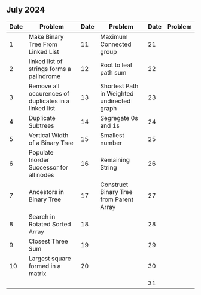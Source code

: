## July 2024

| Date | Problem                                              | Date | Problem                                    | Date | Problem |
| ---- | ---------------------------------------------------- | ---- | ------------------------------------------ | ---- | ------- |
| 1    | Make Binary Tree From Linked List                    | 11   | Maximum Connected group                    | 21   |         |
| 2    | linked list of strings forms a palindrome            | 12   | Root to leaf path sum                      | 22   |         |
| 3    | Remove all occurences of duplicates in a linked list | 13   | Shortest Path in Weighted undirected graph | 23   |         |
| 4    | Duplicate Subtrees                                   | 14   | Segregate 0s and 1s                        | 24   |         |
| 5    | Vertical Width of a Binary Tree                      | 15   | Smallest number                            | 25   |         |
| 6    | Populate Inorder Successor for all nodes             | 16   | Remaining String                           | 26   |         |
| 7    | Ancestors in Binary Tree                             | 17   | Construct Binary Tree from Parent Array    | 27   |         |
| 8    | Search in Rotated Sorted Array                       | 18   |                                            | 28   |         |
| 9    | Closest Three Sum                                    | 19   |                                            | 29   |         |
| 10   | Largest square formed in a matrix                    | 20   |                                            | 30   |         |
|      |                                                      |      |                                            | 31   |         |
